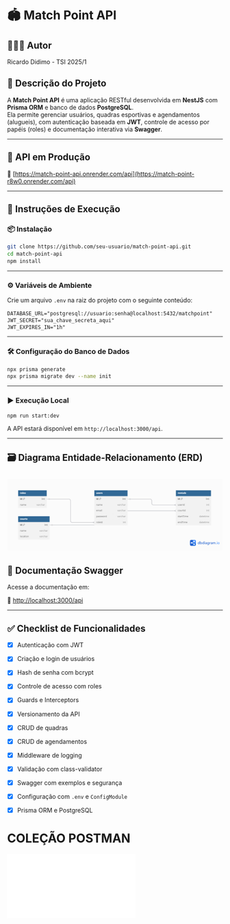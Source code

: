 # 🏟️ Match Point API

## 🙍🏻‍♂️ Autor
Ricardo Didimo - TSI 2025/1

## 📘 Descrição do Projeto

A **Match Point API** é uma aplicação RESTful desenvolvida em **NestJS** com **Prisma ORM** e banco de dados **PostgreSQL**.  
Ela permite gerenciar usuários, quadras esportivas e agendamentos (alugueis), com autenticação baseada em **JWT**, controle de acesso por papéis (roles) e documentação interativa via **Swagger**.

---

## 🚀 API em Produção

🔗 [https://match-point-api.onrender.com/api](https://match-point-r8w0.onrender.com/api)

---

## 🧰 Instruções de Execução

### 📦 Instalação

```bash
git clone https://github.com/seu-usuario/match-point-api.git
cd match-point-api
npm install
```

---

### ⚙️ Variáveis de Ambiente

Crie um arquivo `.env` na raiz do projeto com o seguinte conteúdo:

```env
DATABASE_URL="postgresql://usuario:senha@localhost:5432/matchpoint"
JWT_SECRET="sua_chave_secreta_aqui"
JWT_EXPIRES_IN="1h"
```

---

### 🛠️ Configuração do Banco de Dados

```bash
npx prisma generate
npx prisma migrate dev --name init
```

---

### ▶️ Execução Local

```bash
npm run start:dev
```

A API estará disponível em `http://localhost:3000/api`.

---

## 🗃️ Diagrama Entidade-Relacionamento (ERD)

![ERD](./docs/erd.png)
---

## 📑 Documentação Swagger

Acesse a documentação em:

🔗 [http://localhost:3000/api](http://localhost:3000/api)

---

## ✅ Checklist de Funcionalidades

- [x] Autenticação com JWT
- [x] Criação e login de usuários
- [x] Hash de senha com bcrypt
- [x] Controle de acesso com roles
- [x] Guards e Interceptors
- [x] Versionamento da API
- [x] CRUD de quadras
- [x] CRUD de agendamentos
- [x] Middleware de logging
- [x] Validação com class-validator
- [x] Swagger com exemplos e segurança
- [x] Configuração com `.env` e `ConfigModule`
- [x] Prisma ORM e PostgreSQL


# COLEÇÃO POSTMAN
![COLEÇÃO JSON EXPORT](./docs/collection.json)